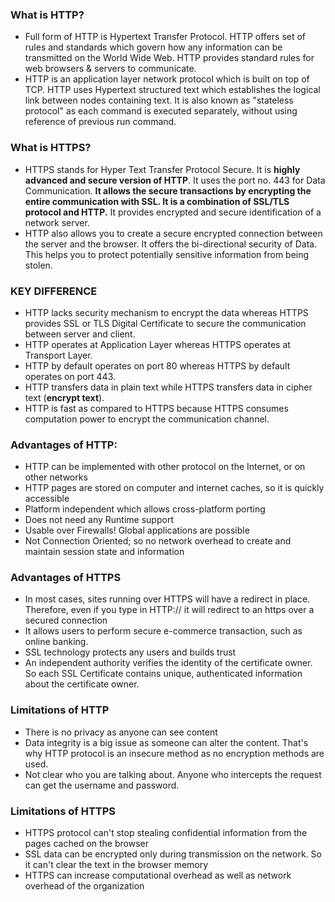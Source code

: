 ### What is HTTP?
- Full form of HTTP is Hypertext Transfer Protocol. HTTP offers set of rules and standards which govern how any information can be transmitted on the World Wide Web. HTTP provides standard rules for web browsers & servers to communicate.
- HTTP is an application layer network protocol which is built on top of TCP. HTTP uses Hypertext structured text which establishes the logical link between nodes containing text. It is also known as "stateless protocol" as each command is executed separately, without using reference of previous run command.

### What is HTTPS?
- HTTPS stands for Hyper Text Transfer Protocol Secure. It is **highly advanced and secure version of HTTP**. It uses the port no. 443 for Data Communication. **It allows the secure transactions by encrypting the entire communication with SSL. It is a combination of SSL/TLS protocol and HTTP.** It provides encrypted and secure identification of a network server.
- HTTP also allows you to create a secure encrypted connection between the server and the browser. It offers the bi-directional security of Data. This helps you to protect potentially sensitive information from being stolen.

### KEY DIFFERENCE
- HTTP lacks security mechanism to encrypt the data whereas HTTPS provides SSL or TLS Digital Certificate to secure the communication between server and client.
- HTTP operates at Application Layer whereas HTTPS operates at Transport Layer.
- HTTP by default operates on port 80 whereas HTTPS by default operates on port 443.
- HTTP transfers data in plain text while HTTPS transfers data in cipher text (**encrypt text**).
- HTTP is fast as compared to HTTPS because HTTPS consumes computation power to encrypt the communication channel.

### Advantages of HTTP:

-   HTTP can be implemented with other protocol on the Internet, or on other networks
-   HTTP pages are stored on computer and internet caches, so it is quickly accessible
-   Platform independent which allows cross-platform porting
-   Does not need any Runtime support
-   Usable over Firewalls! Global applications are possible
-   Not Connection Oriented; so no network overhead to create and maintain session state and information

### Advantages of HTTPS
- In most cases, sites running over HTTPS will have a redirect in place. Therefore, even if you type in HTTP:// it will redirect to an https over a secured connection
- It allows users to perform secure e-commerce transaction, such as online banking.
- SSL technology protects any users and builds trust
- An independent authority verifies the identity of the certificate owner. So each SSL Certificate contains unique, authenticated information about the certificate owner.

### Limitations of HTTP
- There is no privacy as anyone can see content
- Data integrity is a big issue as someone can alter the content. That's why HTTP protocol is an insecure method as no encryption methods are used.
- Not clear who you are talking about. Anyone who intercepts the request can get the username and password.

### Limitations of HTTPS
- HTTPS protocol can't stop stealing confidential information from the pages cached on the browser
- SSL data can be encrypted only during transmission on the network. So it can't clear the text in the browser memory
- HTTPS can increase computational overhead as well as network overhead of the organization
<!--stackedit_data:
eyJoaXN0b3J5IjpbLTE4ODM2Mzk2MDBdfQ==
-->